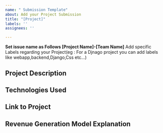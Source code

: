```yaml
---
name: " Submission Template"
about: Add your Project Submission
title: "[Project]"
labels: ''
assignees: ''

---
```


**Set issue name as Follows [Project Name]-[Team Name]**
Add specific Labels regarding your Project(eg : For a Djnago project you can add labels like webapp,backend,Django,Css etc...)


## Project Description


## Technologies Used


## Link to Project


## Revenue Generation Model Explanation
